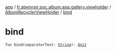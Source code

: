 [app](../../index.md) / [fr.abennsir.poc.album.app.gallery.viewholder](../index.md) / [AlbumRecyclerViewHolder](index.md) / [bind](./bind.md)

# bind

`fun bind(separatorText: `[`String`](https://kotlinlang.org/api/latest/jvm/stdlib/kotlin/-string/index.html)`): `[`Unit`](https://kotlinlang.org/api/latest/jvm/stdlib/kotlin/-unit/index.html)